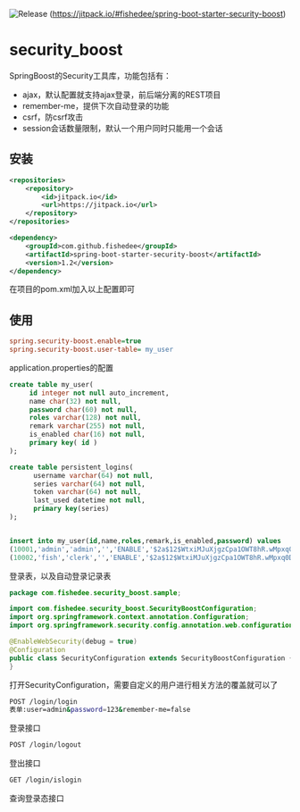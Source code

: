 ![Release](https://jitpack.io/v/fishedee/spring-boot-starter-security-boost.svg)
(https://jitpack.io/#fishedee/spring-boot-starter-security-boost)

# security_boost

SpringBoost的Security工具库，功能包括有：

* ajax，默认配置就支持ajax登录，前后端分离的REST项目
* remember-me，提供下次自动登录的功能
* csrf，防csrf攻击
* session会话数量限制，默认一个用户同时只能用一个会话

## 安装

```xml
<repositories>
    <repository>
        <id>jitpack.io</id>
        <url>https://jitpack.io</url>
    </repository>
</repositories>

<dependency>
    <groupId>com.github.fishedee</groupId>
    <artifactId>spring-boot-starter-security-boost</artifactId>
    <version>1.2</version>
</dependency>
```

在项目的pom.xml加入以上配置即可

## 使用

```ini
spring.security-boost.enable=true
spring.security-boost.user-table= my_user
```

application.properties的配置

```sql
create table my_user(
     id integer not null auto_increment,
     name char(32) not null,
     password char(60) not null,
     roles varchar(128) not null,
     remark varchar(255) not null,
     is_enabled char(16) not null,
     primary key( id )
);

create table persistent_logins(
      username varchar(64) not null,
      series varchar(64) not null,
      token varchar(64) not null,
      last_used datetime not null,
      primary key(series)
);


insert into my_user(id,name,roles,remark,is_enabled,password) values
(10001,'admin','admin','','ENABLE','$2a$12$WtxiMJuXjgzCpa1OWT8hR.wMpxq0DbeF1fMpCJbdzCdhdYte1ZtfC'),
(10002,'fish','clerk','','ENABLE','$2a$12$WtxiMJuXjgzCpa1OWT8hR.wMpxq0DbeF1fMpCJbdzCdhdYte1ZtfC');
```

登录表，以及自动登录记录表

```java
package com.fishedee.security_boost.sample;

import com.fishedee.security_boost.SecurityBoostConfiguration;
import org.springframework.context.annotation.Configuration;
import org.springframework.security.config.annotation.web.configuration.EnableWebSecurity;

@EnableWebSecurity(debug = true)
@Configuration
public class SecurityConfiguration extends SecurityBoostConfiguration {
}
```

打开SecurityConfiguration，需要自定义的用户进行相关方法的覆盖就可以了

```bash
POST /login/login
表单:user=admin&password=123&remember-me=false
```

登录接口

```bash
POST /login/logout
```

登出接口

```bash
GET /login/islogin
```

查询登录态接口
